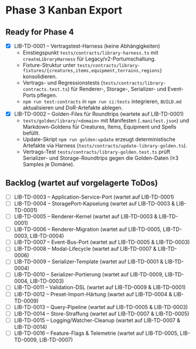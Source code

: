 # Phase 3 Kanban Export

## Ready for Phase 4
- [x] LIB-TD-0001 – Vertragstest-Harness (keine Abhängigkeiten)
    - Einstiegspunkt `tests/contracts/library-harness.ts` mit `createLibraryHarness` für Legacy/v2-Portumschaltung.
    - Fixture-Struktur unter `tests/contracts/library-fixtures/{creatures,items,equipment,terrains,regions}` konsolidieren.
    - Vertrags- und Regressionstests (`tests/contracts/library-contracts.test.ts`) für Renderer-, Storage-, Serializer- und Event-Ports pflegen.
    - `npm run test:contracts` in `npm run ci:tests` integrieren, `BUILD.md` aktualisieren und DoR-Artefakte ablegen.
- [x] LIB-TD-0002 – Golden-Files für Roundtrips (wartete auf LIB-TD-0001)
    - `tests/golden/library/<domain>` mit Manifesten (`.manifest.json`) und Markdown-Goldens für Creatures, Items, Equipment und Spells befüllt.
    - Update-Skript `npm run golden:update` erzeugt deterministische Artefakte via Harness (`tests/contracts/update-library-golden.ts`).
    - Vertrags-Test `tests/contracts/library-golden.test.ts` prüft Serializer- und Storage-Roundtrips gegen die Golden-Daten (≥3 Samples je Domäne).

## Backlog (wartet auf vorgelagerte ToDos)
- [ ] LIB-TD-0003 – Application-Service-Port (wartet auf LIB-TD-0001)
- [ ] LIB-TD-0004 – StoragePort-Kapselung (wartet auf LIB-TD-0003 & LIB-TD-0001)
- [ ] LIB-TD-0005 – Renderer-Kernel (wartet auf LIB-TD-0003 & LIB-TD-0001)
- [ ] LIB-TD-0006 – Renderer-Migration (wartet auf LIB-TD-0005, LIB-TD-0003, LIB-TD-0004)
- [ ] LIB-TD-0007 – Event-Bus-Port (wartet auf LIB-TD-0005 & LIB-TD-0003)
- [ ] LIB-TD-0008 – Modal-Lifecycle (wartet auf LIB-TD-0007 & LIB-TD-0006)
- [ ] LIB-TD-0009 – Serializer-Template (wartet auf LIB-TD-0001 & LIB-TD-0004)
- [ ] LIB-TD-0010 – Serializer-Portierung (wartet auf LIB-TD-0009, LIB-TD-0004, LIB-TD-0003)
- [ ] LIB-TD-0011 – Validation-DSL (wartet auf LIB-TD-0009 & LIB-TD-0001)
- [ ] LIB-TD-0012 – Preset-Import-Härtung (wartet auf LIB-TD-0004 & LIB-TD-0009)
- [ ] LIB-TD-0013 – Query-Pipeline (wartet auf LIB-TD-0005 & LIB-TD-0003)
- [ ] LIB-TD-0014 – Store-Straffung (wartet auf LIB-TD-0007 & LIB-TD-0005)
- [ ] LIB-TD-0015 – Logging/Watcher-Cleanup (wartet auf LIB-TD-0007 & LIB-TD-0014)
- [ ] LIB-TD-0016 – Feature-Flags & Telemetrie (wartet auf LIB-TD-0005, LIB-TD-0009, LIB-TD-0007)
